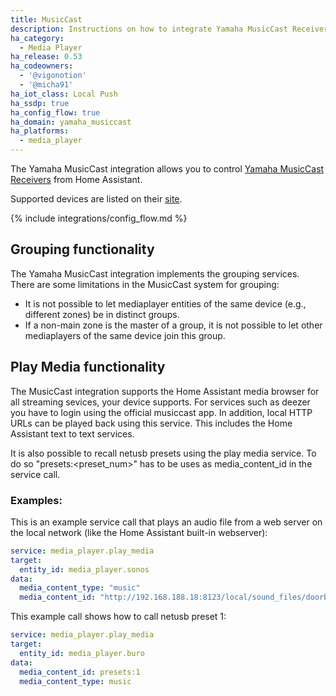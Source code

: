 ```yaml
---
title: MusicCast
description: Instructions on how to integrate Yamaha MusicCast Receivers into Home Assistant.
ha_category:
  - Media Player
ha_release: 0.53
ha_codeowners:
  - '@vigonotion'
  - '@micha91'
ha_iot_class: Local Push
ha_ssdp: true
ha_config_flow: true
ha_domain: yamaha_musiccast
ha_platforms:
  - media_player
---
```


The Yamaha MusicCast integration allows you to control [Yamaha MusicCast Receivers](https://usa.yamaha.com/products/audio_visual/musiccast/index.html) from Home Assistant.

Supported devices are listed on their [site](https://usa.yamaha.com/products/contents/audio_visual/musiccast/musiccast-compatiblity.html).

{% include integrations/config_flow.md %}

## Grouping functionality

The Yamaha MusicCast integration implements the grouping services. There are some limitations in the MusicCast system for grouping:

- It is not possible to let mediaplayer entities of the same device (e.g., different zones) be in distinct groups.
- If a non-main zone is the master of a group, it is not possible to let other mediaplayers of the same device join this group.

## Play Media functionality

The MusicCast integration supports the Home Assistant media browser for all streaming sevices, your device supports. For services such as deezer you have to login using the official musiccast app. In addition, local HTTP URLs can be played back using this service. This includes the Home Assistant text to text services.

It is also possible to recall netusb presets using the play media service. To do so "presets:<preset_num>" has to be uses as media_content_id in the service call.

### Examples:

This is an example service call that plays an audio file from a web server on the local network (like the Home Assistant built-in webserver):

```yaml
service: media_player.play_media
target:
  entity_id: media_player.sonos
data:
  media_content_type: "music"
  media_content_id: "http://192.168.188.18:8123/local/sound_files/doorbell-front.mp3"
```

This example call shows how to call netusb preset 1:

```yaml
service: media_player.play_media
target:
  entity_id: media_player.buro
data:
  media_content_id: presets:1
  media_content_type: music
```
